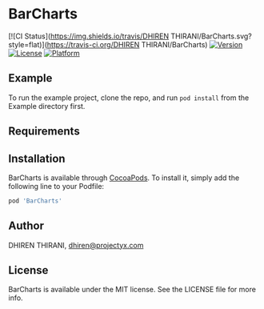 # BarCharts

[![CI Status](https://img.shields.io/travis/DHIREN THIRANI/BarCharts.svg?style=flat)](https://travis-ci.org/DHIREN THIRANI/BarCharts)
[![Version](https://img.shields.io/cocoapods/v/BarCharts.svg?style=flat)](https://cocoapods.org/pods/BarCharts)
[![License](https://img.shields.io/cocoapods/l/BarCharts.svg?style=flat)](https://cocoapods.org/pods/BarCharts)
[![Platform](https://img.shields.io/cocoapods/p/BarCharts.svg?style=flat)](https://cocoapods.org/pods/BarCharts)

## Example

To run the example project, clone the repo, and run `pod install` from the Example directory first.

## Requirements

## Installation

BarCharts is available through [CocoaPods](https://cocoapods.org). To install
it, simply add the following line to your Podfile:

```ruby
pod 'BarCharts'
```

## Author

DHIREN THIRANI, dhiren@projectyx.com

## License

BarCharts is available under the MIT license. See the LICENSE file for more info.
